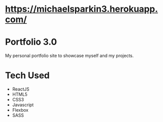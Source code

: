 # https://michaelsparkin3.herokuapp.com/
# Portfolio 3.0
My personal portfolio site to showcase myself and my projects.
# Tech Used
- ReactJS
- HTML5
- CSS3
- Javascript
- Flexbox
- SASS

